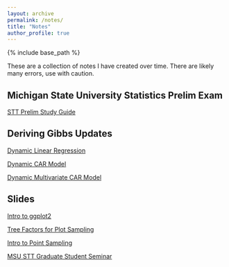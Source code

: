 ```yaml
---
layout: archive
permalink: /notes/
title: "Notes"
author_profile: true
---
```


{% include base_path %}

These are a collection of notes I have created over time. There are likely many errors, use with caution.

## Michigan State University Statistics Prelim Exam

[STT Prelim Study Guide](http://elliotshannon.github.io/files/prelims.html)

## Deriving Gibbs Updates

[Dynamic Linear Regression](http://elliotshannon.github.io/files/dynamic.pdf)

[Dynamic CAR Model](http://elliotshannon.github.io/files/dynamic_car.pdf)

[Dynamic Multivariate CAR Model](http://elliotshannon.github.io/files/dynamic_multivariate.pdf)

## Slides

[Intro to ggplot2](http://elliotshannon.github.io/files/ggplot2.html)

[Tree Factors for Plot Sampling](http://elliotshannon.github.io/files/tree_factors.pdf)

[Intro to Point Sampling](http://elliotshannon.github.io/files/plot_sampling.pdf)

[MSU STT Graduate Student Seminar](http://elliotshannon.github.io/files/STT_Student_Seminar_2025.pdf)